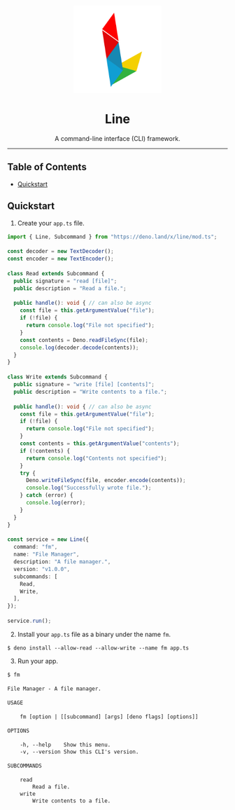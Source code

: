 <p align="center">
  <img height="200" src="./logo.svg" alt="Line logo">
  <h1 align="center">Line</h1>
</p>
<p align="center">A command-line interface (CLI) framework.</p>

---

## Table of Contents

- [Quickstart](#quickstart)

## Quickstart

1. Create your `app.ts` file.

```typescript
import { Line, Subcommand } from "https://deno.land/x/line/mod.ts";

const decoder = new TextDecoder();
const encoder = new TextEncoder();

class Read extends Subcommand {
  public signature = "read [file]";
  public description = "Read a file.";

  public handle(): void { // can also be async
    const file = this.getArgumentValue("file");
    if (!file) {
      return console.log("File not specified");
    }
    const contents = Deno.readFileSync(file);
    console.log(decoder.decode(contents));
  }
}

class Write extends Subcommand {
  public signature = "write [file] [contents]";
  public description = "Write contents to a file.";

  public handle(): void { // can also be async
    const file = this.getArgumentValue("file");
    if (!file) {
      return console.log("File not specified");
    }
    const contents = this.getArgumentValue("contents");
    if (!contents) {
      return console.log("Contents not specified");
    }
    try {
      Deno.writeFileSync(file, encoder.encode(contents));
      console.log("Successfully wrote file.");
    } catch (error) {
      console.log(error);
    }
  }
}

const service = new Line({
  command: "fm",
  name: "File Manager",
  description: "A file manager.",
  version: "v1.0.0",
  subcommands: [
    Read,
    Write,
  ],
});

service.run();
```

2. Install your `app.ts` file as a binary under the name `fm`.

```shell
$ deno install --allow-read --allow-write --name fm app.ts
```

3. Run your app.

```shell
$ fm

File Manager - A file manager.

USAGE

    fm [option | [[subcommand] [args] [deno flags] [options]]

OPTIONS

    -h, --help    Show this menu.
    -v, --version Show this CLI's version.

SUBCOMMANDS

    read
        Read a file.
    write
        Write contents to a file.
```
